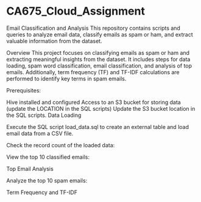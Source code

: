 # CA675_Cloud_Assignment 

Email Classification and Analysis
This repository contains scripts and queries to analyze email data, classify emails as spam or ham, and extract valuable information from the dataset.

Overview
This project focuses on classifying emails as spam or ham and extracting meaningful insights from the dataset. It includes steps for data loading, spam word classification, email classification, and analysis of top emails. Additionally, term frequency (TF) and TF-IDF calculations are performed to identify key terms in spam emails.

Prerequisites:

Hive installed and configured
Access to an S3 bucket for storing data (update the LOCATION in the SQL scripts)
Update the S3 bucket location in the SQL scripts.
Data Loading

Execute the SQL script load_data.sql to create an external table and load email data from a CSV file.

Check the record count of the loaded data:

View the top 10 classified emails:

Top Email Analysis

Analyze the top 10 spam emails:

Term Frequency and TF-IDF
